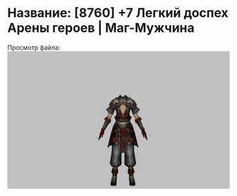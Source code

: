 # Название: [8760] +7 Легкий доспех Арены героев | Маг-Мужчина

Просмотр файла:
![p040031.png](p040031.png)